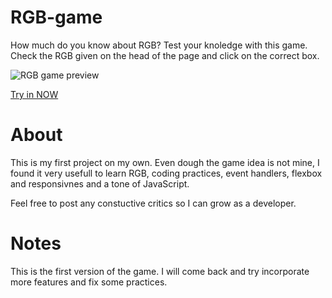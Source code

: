 # RGB-game

How much do you know about RGB? Test your knoledge with this game. Check the RGB given on the head of the page and click on the correct box.

![RGB game preview](https://github.com/inju69/RGB-game/blob/master/RGB%20game.gif)

[Try in NOW](https://fedediiaz.github.io/rgb-game/)

# About 

This is my first project on my own. Even dough the game idea is not mine, I found it very usefull to learn RGB, coding practices, event handlers, flexbox and responsivnes and a tone of JavaScript.

Feel free to post any constuctive critics so I can grow as a developer.

# Notes

This is the first version of the game. I will come back and try incorporate more features and fix some practices.
